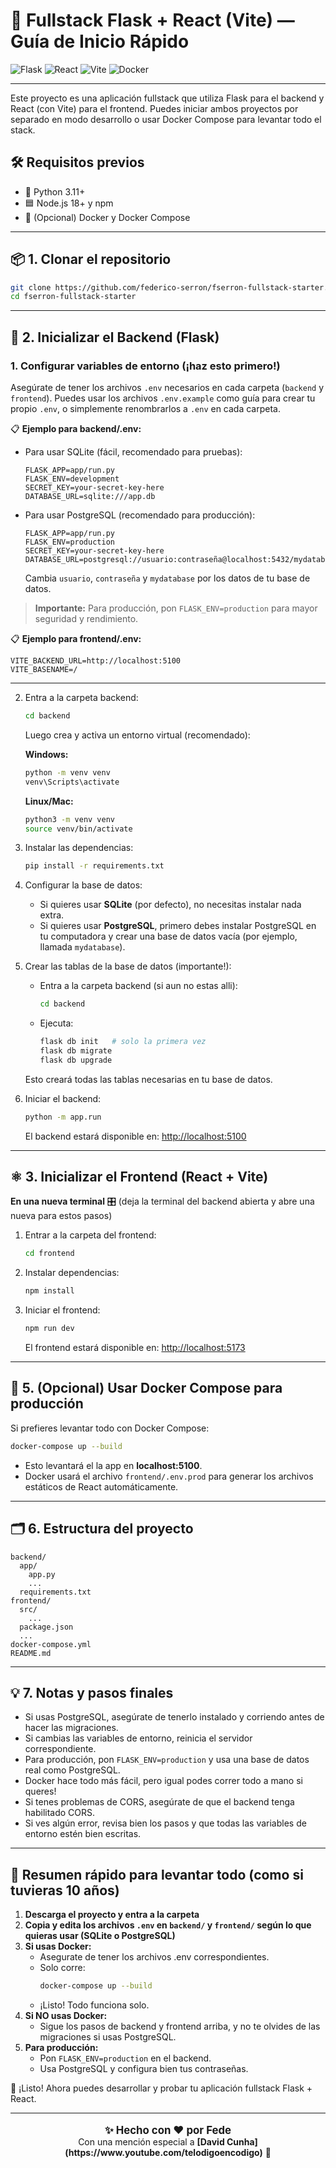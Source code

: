 # 🚀 Fullstack Flask + React (Vite) — Guía de Inicio Rápido

![Flask](https://img.shields.io/badge/Flask-000?logo=flask&logoColor=white)
![React](https://img.shields.io/badge/React-20232A?logo=react&logoColor=61DAFB)
![Vite](https://img.shields.io/badge/Vite-646CFF?logo=vite&logoColor=FFD62E)
![Docker](https://img.shields.io/badge/Docker-2496ED?logo=docker&logoColor=white)

---

Este proyecto es una aplicación fullstack que utiliza Flask para el backend y React (con Vite) para el frontend. Puedes iniciar ambos proyectos por separado en modo desarrollo o usar Docker Compose para levantar todo el stack.

## 🛠️ Requisitos previos

- 🐍 Python 3.11+
- 🟦 Node.js 18+ y npm
- 🐳 (Opcional) Docker y Docker Compose

---

## 📦 1. Clonar el repositorio

```bash
git clone https://github.com/federico-serron/fserron-fullstack-starter.git
cd fserron-fullstack-starter
```

---

## 🐍 2. Inicializar el Backend (Flask)

### 1. Configurar variables de entorno (¡haz esto primero!)

Asegúrate de tener los archivos `.env` necesarios en cada carpeta (`backend` y `frontend`). Puedes usar los archivos `.env.example` como guía para crear tu propio `.env`, o simplemente renombrarlos a `.env` en cada carpeta.

📋 **Ejemplo para backend/.env:**

- Para usar SQLite (fácil, recomendado para pruebas):
  ```
  FLASK_APP=app/run.py
  FLASK_ENV=development
  SECRET_KEY=your-secret-key-here
  DATABASE_URL=sqlite:///app.db
  ```
- Para usar PostgreSQL (recomendado para producción):
  ```
  FLASK_APP=app/run.py
  FLASK_ENV=production
  SECRET_KEY=your-secret-key-here
  DATABASE_URL=postgresql://usuario:contraseña@localhost:5432/mydatabase
  ```
  Cambia `usuario`, `contraseña` y `mydatabase` por los datos de tu base de datos.

> **Importante:** Para producción, pon `FLASK_ENV=production` para mayor seguridad y rendimiento.

📋 **Ejemplo para frontend/.env:**
```
VITE_BACKEND_URL=http://localhost:5100
VITE_BASENAME=/
```

---

2. Entra a la carpeta backend:
   ```bash
   cd backend
   ```

   Luego crea y activa un entorno virtual (recomendado):

   **Windows:**
   ```bash
   python -m venv venv
   venv\Scripts\activate
   ```
   **Linux/Mac:**
   ```bash
   python3 -m venv venv
   source venv/bin/activate
   ```

3. Instalar las dependencias:

   ```bash
   pip install -r requirements.txt
   ```

4. Configurar la base de datos:

   - Si quieres usar **SQLite** (por defecto), no necesitas instalar nada extra.
   - Si quieres usar **PostgreSQL**, primero debes instalar PostgreSQL en tu computadora y crear una base de datos vacía (por ejemplo, llamada `mydatabase`).

5. Crear las tablas de la base de datos (importante!):

   - Entra a la carpeta backend (si aun no estas alli):
     ```bash
     cd backend
     ```
   - Ejecuta:
     ```bash
     flask db init   # solo la primera vez
     flask db migrate
     flask db upgrade
     ```
   Esto creará todas las tablas necesarias en tu base de datos.

6. Iniciar el backend:

   ```bash
   python -m app.run
   ```

   El backend estará disponible en: [http://localhost:5100](http://localhost:5100)

---

## ⚛️ 3. Inicializar el Frontend (React + Vite)

**En una nueva terminal** 🎛️ (deja la terminal del backend abierta y abre una nueva para estos pasos)

1. Entrar a la carpeta del frontend:

   ```bash
   cd frontend
   ```

2. Instalar dependencias:

   ```bash
   npm install
   ```

3. Iniciar el frontend:

   ```bash
   npm run dev
   ```

   El frontend estará disponible en: [http://localhost:5173](http://localhost:5173)

---


## 🐳 5. (Opcional) Usar Docker Compose para producción

Si prefieres levantar todo con Docker Compose:

```bash
docker-compose up --build
```

- Esto levantará el la app en **localhost:5100**.
- Docker usará el archivo `frontend/.env.prod` para generar los archivos estáticos de React automáticamente.

---

## 🗂️ 6. Estructura del proyecto

```
backend/
  app/
    app.py
    ...
  requirements.txt
frontend/
  src/
    ...
  package.json
  ...
docker-compose.yml
README.md
```

---

## 💡 7. Notas y pasos finales

- Si usas PostgreSQL, asegúrate de tenerlo instalado y corriendo antes de hacer las migraciones.
- Si cambias las variables de entorno, reinicia el servidor correspondiente.
- Para producción, pon `FLASK_ENV=production` y usa una base de datos real como PostgreSQL.
- Docker hace todo más fácil, pero igual podes correr todo a mano si queres!
- Si tenes problemas de CORS, asegúrate de que el backend tenga habilitado CORS.
- Si ves algún error, revisa bien los pasos y que todas las variables de entorno estén bien escritas.

---

## 🏁 Resumen rápido para levantar todo (como si tuvieras 10 años)

1. **Descarga el proyecto y entra a la carpeta**
2. **Copia y edita los archivos `.env` en `backend/` y `frontend/` según lo que quieras usar (SQLite o PostgreSQL)**
3. **Si usas Docker:**
   - Asegurate de tener los archivos .env correspondientes.
   - Solo corre:
     ```bash
     docker-compose up --build
     ```
   - ¡Listo! Todo funciona solo.
4. **Si NO usas Docker:**
   - Sigue los pasos de backend y frontend arriba, y no te olvides de las migraciones si usas PostgreSQL.
5. **Para producción:**
   - Pon `FLASK_ENV=production` en el backend.
   - Usa PostgreSQL y configura bien tus contraseñas.

🎉 ¡Listo! Ahora puedes desarrollar y probar tu aplicación fullstack Flask + React.

---

<p align="center" style="font-size:1.2em;">
  <b>✨ Hecho con ❤️ por Fede</b> <br/>
  <sub>Con una mención especial a <b>[David Cunha](https://www.youtube.com/telodigoencodigo)</b> 🙌</sub>
</p>

